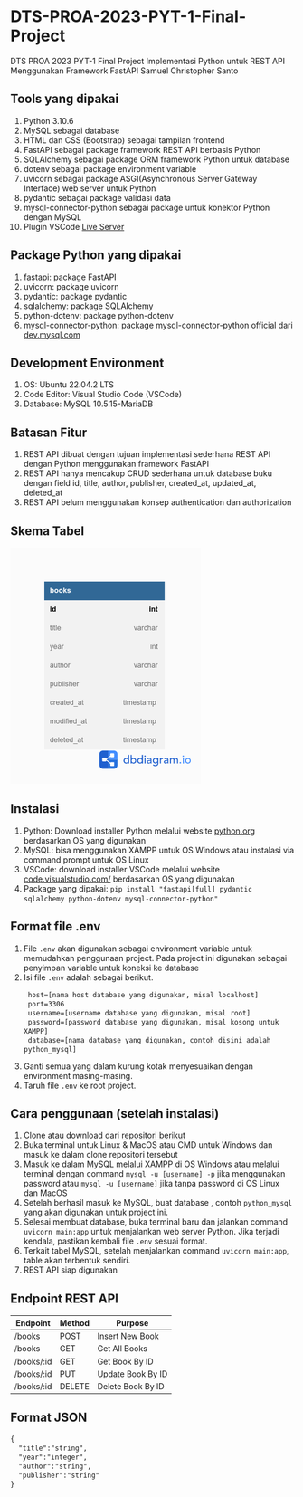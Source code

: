 # DTS-PROA-2023-PYT-1-Final-Project

DTS PROA 2023 PYT-1 Final Project Implementasi Python untuk REST API Menggunakan Framework FastAPI
Samuel Christopher Santo

## Tools yang dipakai

1. Python 3.10.6
2. MySQL sebagai database
3. HTML dan CSS (Bootstrap) sebagai tampilan frontend
4. FastAPI sebagai package framework REST API berbasis Python
5. SQLAlchemy sebagai package ORM framework Python untuk database
6. dotenv sebagai package environment variable
7. uvicorn sebagai package ASGI(Asynchronous Server Gateway Interface) web server untuk Python
8. pydantic sebagai package validasi data
9. mysql-connector-python sebagai package untuk konektor Python dengan MySQL
10. Plugin VSCode [Live Server](https://marketplace.visualstudio.com/items?itemName=ritwickdey.LiveServer)

## Package Python yang dipakai

1. fastapi: package FastAPI
2. uvicorn: package uvicorn
3. pydantic: package pydantic
4. sqlalchemy: package SQLAlchemy
5. python-dotenv: package python-dotenv
6. mysql-connector-python: package mysql-connector-python official dari [dev.mysql.com](https://dev.mysql.com/doc/connector-python/en/)

## Development Environment

1. OS: Ubuntu 22.04.2 LTS
2. Code Editor: Visual Studio Code (VSCode)
3. Database: MySQL 10.5.15-MariaDB

## Batasan Fitur

1. REST API dibuat dengan tujuan implementasi sederhana REST API dengan Python menggunakan framework FastAPI
2. REST API hanya mencakup CRUD sederhana untuk database buku dengan field id, title, author, publisher, created_at, updated_at, deleted_at
3. REST API belum menggunakan konsep authentication dan authorization

## Skema Tabel

![python_mysql](readme_assets/python_mysql.png)

## Instalasi

1. Python: Download installer Python melalui website [python.org](https://www.python.org/downloads/) berdasarkan OS yang digunakan
2. MySQL: bisa menggunakan XAMPP untuk OS Windows atau instalasi via command prompt untuk OS Linux
3. VSCode: download installer VSCode melalui website [code.visualstudio.com/](https://code.visualstudio.com/) berdasarkan OS yang digunakan
4. Package yang dipakai: `pip install "fastapi[full] pydantic sqlalchemy python-dotenv mysql-connector-python"`

## Format file .env

1. File `.env` akan digunakan sebagai environment variable untuk memudahkan penggunaan project. Pada project ini digunakan sebagai penyimpan variable untuk koneksi ke database
2. Isi file `.env` adalah sebagai berikut.
   ```
    host=[nama host database yang digunakan, misal localhost]
    port=3306
    username=[username database yang digunakan, misal root]
    password=[password database yang digunakan, misal kosong untuk XAMPP]
    database=[nama database yang digunakan, contoh disini adalah python_mysql]
   ```
3. Ganti semua yang dalam kurung kotak menyesuaikan dengan environment masing-masing.
4. Taruh file `.env` ke root project.

## Cara penggunaan (setelah instalasi)

1. Clone atau download dari [repositori berikut](https://github.com/samuelchristopher/DTS-PROA-2023-PYT-1-Final-Project)
2. Buka terminal untuk Linux & MacOS atau CMD untuk Windows dan masuk ke dalam clone repositori tersebut
3. Masuk ke dalam MySQL melalui XAMPP di OS Windows atau melalui terminal dengan command `mysql -u [username] -p` jika menggunakan password atau `mysql -u [username]` jika tanpa password di OS Linux dan MacOS
4. Setelah berhasil masuk ke MySQL, buat database , contoh `python_mysql` yang akan digunakan untuk project ini.
5. Selesai membuat database, buka terminal baru dan jalankan command `uvicorn main:app` untuk menjalankan web server Python. Jika terjadi kendala, pastikan kembali file `.env` sesuai format.
6. Terkait tabel MySQL, setelah menjalankan command `uvicorn main:app`, table akan terbentuk sendiri.
7. REST API siap digunakan

## Endpoint REST API

| Endpoint   | Method | Purpose           |
| ---------- | ------ | ----------------- |
| /books     | POST   | Insert New Book   |
| /books     | GET    | Get All Books     |
| /books/:id | GET    | Get Book By ID    |
| /books/:id | PUT    | Update Book By ID |
| /books/:id | DELETE | Delete Book By ID |

## Format JSON

```
{
  "title":"string",
  "year":"integer",
  "author":"string",
  "publisher":"string"
}
```
